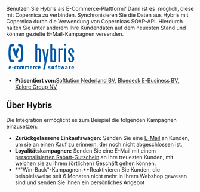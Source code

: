 Benutzen Sie Hybris als E-Commerce-Plattform? Dann ist es  möglich,
diese mit Copernica zu verbinden. Synchronisieren Sie die Daten aus
Hybris mit Copernica durch die Verwendung von Copernicas SOAP-API.
Hierdurch halten Sie unter anderem Ihre Kundendaten auf dem neuesten
Stand und können gezielte E-Mail-Kampagnen versenden.

![hybris logo](../images/hybris-logo.png)

-   **Präsentiert von:**[Softlution Nederland
    BV](http://www.copernica.com/nl/partners/profile/4536494), [Bluedesk
    E-Business
    BV](http://www.copernica.com/nl/partners/profile/4537956), [Xplore
    Group NV](http://www.copernica.com/nl/partners/profile/7000117)

Über Hybris
-----------

Die Integration ermöglicht es zum Beispiel die folgenden Kampagnen
einzusetzen:

-   **Zurückgelassene Einkaufswagen:** Senden Sie eine
    [E-Mail](http://www.copernica.com/de/funktionen/e-mailings "E-mailing")
    an Kunden, um sie an einen Kauf zu erinnern, der noch nicht
    abgeschlossen ist.
-   **Loyalitätskampagnen:** Senden Sie eine E-Mail mit einem
    [personalisierten
    Rabatt-Gutschein](http://www.copernica.com/de/funktionen/e-mailings/e-mailings-gestalten "personalisierten Rabatt-Gutschein")
    an Ihre treuesten Kunden, mit welchen sie zu Ihrem (örtlichen)
    Geschäft gehen können.
-   **"Win-Back"-Kampagnen:**Reaktivieren Sie Kunden, die beispielsweise
    seit 6 Monaten nicht mehr in Ihrem Webshop gewesen sind und senden
    Sie ihnen ein persönliches Angebot

